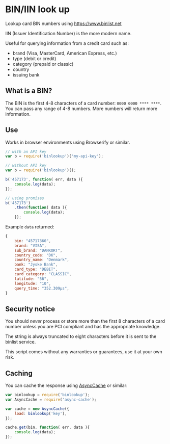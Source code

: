 # BIN/IIN look up

Lookup card BIN numbers using https://www.binlist.net

IIN (Issuer Identification Number) is the more modern name.

Useful for querying information from a credit card such as:

- brand (Visa, MasterCard, American Express, etc.)
- type (debit or credit)
- category (prepaid or classic)
- country
- issuing bank

## What is a BIN?

The BIN is the first 4-8 characters of a card number: `0000 0000 **** ****`.
You can pass any range of 4-8 numbers. More numbers will return more
information.

## Use

Works in browser environments using Browserify or similar.

```js
// with an API key
var b = require('binlookup')('my-api-key');

// without API key
var b = require('binlookup')();

b('457173', function( err, data ){
	console.log(data);
});

// using promises
b('457173')
	.then(function( data ){
		console.log(data);
	});
```

Example `data` returned:

```js
{
	bin: "45717360",
	brand: "VISA",
	sub_brand: "DANKORT",
	country_code: "DK",
	country_name: "Denmark",
	bank: "Jyske Bank",
	card_type: "DEBIT",
	card_category: "CLASSIC",
	latitude: "56",
	longitude: "10",
	query_time: "352.309µs",
}
```

## Security notice

You should *never* process or store more than the first 8 characters of a card
number unless you are PCI compliant and has the appropriate knowledge.

The string is always truncated to eight characters before it is sent to the
binlist service.

This script comes without any warranties or guarantees, use it at your own
risk.

## Caching

You can cache the response using [AsyncCache](https://www.npmjs.com/package/async-cache)
or similar:

```js
var binlookup = require('binlookup');
var AsyncCache = require('async-cache');

var cache = new AsyncCache({
	load: binlookup('key'),
});

cache.get(bin, function( err, data ){
	console.log(data);
});
```
